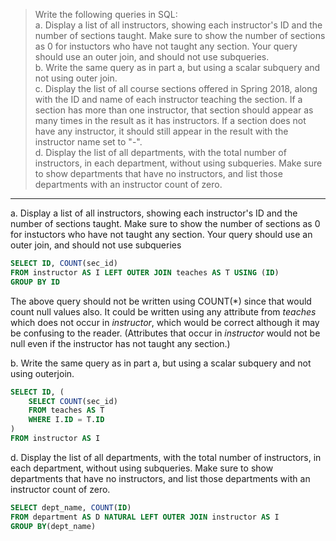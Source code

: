 > Write the following queries in SQL: 
> <br>
> a. Display a list of all instructors, showing each instructor's ID and the number of sections
> taught. Make sure to show the number of sections as 0 for instuctors who have not taught any
> section. Your query should use an outer join, and should not use subqueries. <br>
> b. Write the same query as in part a, but using a scalar subquery and not using outer join. <br>
> c. Display the list of all course sections offered in Spring 2018, along with the ID and name
> of each instructor teaching the section. If a section has more than one instructor, that section
> should appear as many times in the result as it has instructors. If a section does not have 
> any instructor, it should still appear in the result with the instructor name set to "-". <br>
> d. Display the list of all departments, with the total number of instructors, in each department,
> without using subqueries. Make sure to show departments that have no instructors, and list those 
> departments with an instructor count of zero. <br> 

--------------------------------

a. Display a list of all instructors, showing each instructor's ID and the number of sections
taught. Make sure to show the number of sections as 0 for instuctors who have not taught any
section. Your query should use an outer join, and should not use subqueries

```sql
SELECT ID, COUNT(sec_id)
FROM instructor AS I LEFT OUTER JOIN teaches AS T USING (ID)
GROUP BY ID
```

The above query should not be written using COUNT(*) since that would count null values also. 
It could be written using any attribute from _teaches_ which does not occur in _instructor_, 
which would be correct although it may be confusing to the reader. (Attributes that occur in 
_instructor_ would not be null even if the instructor has not taught any section.)

b. Write the same query as in part a, but using a scalar subquery and not using outerjoin.

```sql
SELECT ID, (
  	SELECT COUNT(sec_id)
	FROM teaches AS T
	WHERE I.ID = T.ID
)
FROM instructor AS I
```

d. Display the list of all departments, with the total number of instructors, in each department,
without using subqueries. Make sure to show departments that have no instructors, and list those 
departments with an instructor count of zero.

```sql
SELECT dept_name, COUNT(ID)
FROM department AS D NATURAL LEFT OUTER JOIN instructor AS I
GROUP BY(dept_name)
```